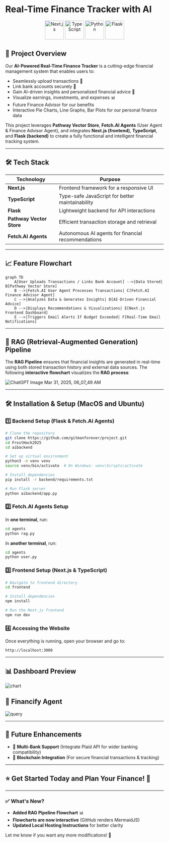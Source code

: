 # Real-Time Finance Tracker with AI
<p align="center">  
  <img src="https://cdn.jsdelivr.net/gh/devicons/devicon/icons/nextjs/nextjs-original.svg" alt="Next.js" width="60" height="60"/>  
  <img src="https://cdn.jsdelivr.net/gh/devicons/devicon/icons/typescript/typescript-original.svg" alt="TypeScript" width="60" height="60"/>  
  <img src="https://cdn.jsdelivr.net/gh/devicons/devicon/icons/python/python-original.svg" alt="Python" width="60" height="60"/>  
  <img src="https://cdn.jsdelivr.net/gh/devicons/devicon/icons/flask/flask-original.svg" alt="Flask" width="60" height="60"/>  
</p>  

## 🚀 Project Overview  
Our **AI-Powered Real-Time Finance Tracker** is a cutting-edge financial management system that enables users to:  
- Seamlessly upload transactions 📂  
- Link bank accounts securely 🏦  
- Gain AI-driven insights and personalized financial advice 🤖  
- Visualize earnings, investments, and expenses 📊
- Future Finance Advisor for our benefits
- Interactive Pie Charts, Line Graphs, Bar Plots for our personal finance data 

This project leverages **Pathway Vector Store**, **Fetch.AI Agents** (User Agent & Finance Advisor Agent), and integrates **Next.js (frontend)**, **TypeScript**, and **Flask (backend)** to create a fully functional and intelligent financial tracking system.  

---  

## 🛠️ Tech Stack  
| Technology | Purpose |  
|------------|---------|  
| **Next.js** | Frontend framework for a responsive UI |  
| **TypeScript** | Type-safe JavaScript for better maintainability |  
| **Flask** | Lightweight backend for API interactions |  
| **Pathway Vector Store** | Efficient transaction storage and retrieval |  
| **Fetch.AI Agents** | Autonomous AI agents for financial recommendations |  

---  

## 📈 Feature Flowchart  
```mermaid  
graph TD  
    A[User Uploads Transactions / Links Bank Account] -->|Data Stored| B[Pathway Vector Store]  
    B -->|Fetch.AI User Agent Processes Transactions| C[Fetch.AI Finance Advisor Agent]  
    C -->|Analyzes Data & Generates Insights| D[AI-Driven Financial Advice]  
    D -->|Displays Recommendations & Visualizations| E[Next.js Frontend Dashboard]  
    E -->|Triggers Email Alerts If Budget Exceeded| F[Real-Time Email Notifications]  
```  

---

## 🔎 RAG (Retrieval-Augmented Generation) Pipeline  
The **RAG Pipeline** ensures that financial insights are generated in real-time using both stored transaction history and external data sources. The following **interactive flowchart** visualizes the **RAG process**:  

![ChatGPT Image Mar 31, 2025, 06_07_49 AM](https://github.com/user-attachments/assets/9005f203-4bc4-4e99-855e-2f1f36094fcd)
 

---

## 🛠️ Installation & Setup (MacOS and Ubuntu)  

### 1️⃣ Backend Setup (Flask & Fetch.AI Agents)  
```bash  
# Clone the repository  
git clone https://github.com/gitmanforever/project.git  
cd FrostHack2025  
cd aibackend  

# Set up virtual environment  
python3 -m venv venv  
source venv/bin/activate  # On Windows: venv\Scripts\activate  

# Install dependencies  
pip install -r backend/requirements.txt  

# Run Flask server  
python aibackend/app.py  
```  

### 2️⃣ Fetch.AI Agents Setup  
In **one terminal**, run:  
```bash  
cd agents  
python rag.py  
```  
In **another terminal**, run:  
```bash  
cd agents  
python user.py  
```  

### 3️⃣ Frontend Setup (Next.js & TypeScript)  
```bash  
# Navigate to frontend directory  
cd frontend  

# Install dependencies  
npm install  

# Run the Next.js frontend  
npm run dev  
```  

### 4️⃣ Accessing the Website  
Once everything is running, open your browser and go to:  
```
http://localhost:3000
```

---

## 📊 Dashboard Preview  
![chart](https://github.com/user-attachments/assets/faa5fa1d-2530-4c50-b049-395e041661aa)
 
## 🤖 Financify Agent  
![query](https://github.com/user-attachments/assets/0858ef1b-f6bb-4ee1-9cfc-bd14426efdd0)



---  

## 🎯 Future Enhancements  
- 🏦 **Multi-Bank Support** (Integrate Plaid API for wider banking compatibility)  
- 📡 **Blockchain Integration** (For secure financial transactions & tracking)  
 

---  

## ⭐ Get Started Today and Plan Your Finance! 🚀  

---

### ✅ **What's New?**  
- **Added RAG Pipeline Flowchart** 📊  
- **Flowcharts are now interactive** (GitHub renders MermaidJS)  
- **Updated Local Hosting Instructions** for better clarity  

Let me know if you want any more modifications! 🚀
